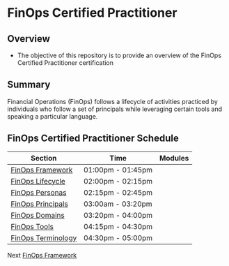 # FinOps Certified Practitioner

## Overview
* The objective of this repository is to provide an overview of the FinOps Certified Practitioner certification

## Summary
Financial Operations (FinOps) follows a lifecycle of activities practiced by individuals who follow a set of principals while leveraging certain tools and speaking a particular language.

## FinOps Certified Practitioner Schedule

| Section | Time | Modules |
| --- | --- | --- |
| [FinOps Framework](https://github.com/jamesbuckett/finops-certified-practitioner/blob/main/01-finops-framework.md) | 01:00pm - 01:45pm | | 
| [FinOps Lifecycle](https://github.com/jamesbuckett/finops-certified-practitioner/blob/main/02-finops-lifecycle.md) | 02:00pm - 02:15pm | | 
| [FinOps Personas](https://github.com/jamesbuckett/finops-certified-practitioner/blob/main/03-finops-persona.md) | 02:15pm - 02:45pm | | 
| [FinOps Principals](https://github.com/jamesbuckett/finops-certified-practitioner/blob/main/04-finops-principals.md) | 03:00am - 03:20pm | | 
| [FinOps Domains](https://github.com/jamesbuckett/finops-certified-practitioner/blob/main/05-finops-domains.md) | 03:20pm - 04:00pm | | 
| [FinOps Tools](https://github.com/jamesbuckett/finops-certified-practitioner/blob/main/06-finops-tools.md) | 04:15pm - 04:30pm | |
| [FinOps Terminology](https://github.com/jamesbuckett/finops-certified-practitioner/blob/main/07-finops-terminology.md) | 04:30pm - 05:00pm | |

Next [FinOps Framework](https://github.com/jamesbuckett/finops-certified-practitioner/blob/main/01-finops-framework.md)